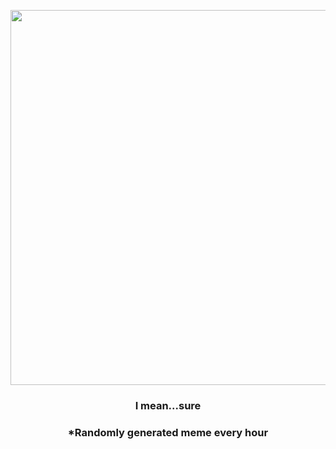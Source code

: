 <p align="center">
        <img src="https://i.redd.it/64y3oe5d0m391.jpg" width="600" height="600">
        </p>
        <h3 align="center">I mean...sure</h3>
        <h3 align="center">*Randomly generated meme every hour</h3>
    